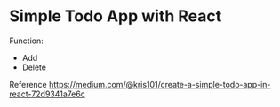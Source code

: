 # Simple Todo App with React
Function:
- Add
- Delete

Reference https://medium.com/@kris101/create-a-simple-todo-app-in-react-72d9341a7e6c